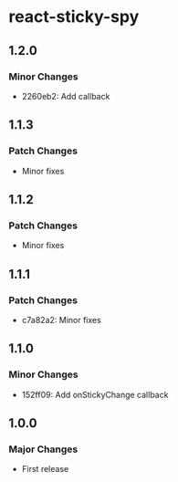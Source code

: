 # react-sticky-spy

## 1.2.0

### Minor Changes

- 2260eb2: Add callback

## 1.1.3

### Patch Changes

- Minor fixes

## 1.1.2

### Patch Changes

- Minor fixes

## 1.1.1

### Patch Changes

- c7a82a2: Minor fixes

## 1.1.0

### Minor Changes

- 152ff09: Add onStickyChange callback

## 1.0.0

### Major Changes

- First release
